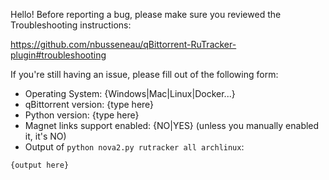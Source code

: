 Hello! Before reporting a bug, please make sure you reviewed the Troubleshooting instructions:

https://github.com/nbusseneau/qBittorrent-RuTracker-plugin#troubleshooting

If you're still having an issue, please fill out of the following form:

- Operating System: {Windows|Mac|Linux|Docker...}
- qBittorrent version: {type here}
- Python version: {type here}
- Magnet links support enabled: {NO|YES} (unless you manually enabled it, it's NO)
- Output of `python nova2.py rutracker all archlinux`:

```
{output here}
```

